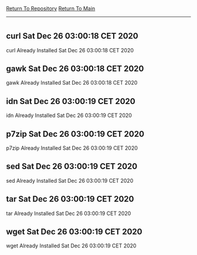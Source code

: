 [Return To Repository](https://github.com/bast69/piholeparser/)
[Return To Main](https://github.com/bast69/piholeparser/blob/master/RecentRunLogs/Mainlog.md)
____________________________________
# 
## curl Sat Dec 26 03:00:18 CET 2020
curl Already Installed Sat Dec 26 03:00:18 CET 2020
## gawk Sat Dec 26 03:00:18 CET 2020
gawk Already Installed Sat Dec 26 03:00:18 CET 2020
## idn Sat Dec 26 03:00:19 CET 2020
idn Already Installed Sat Dec 26 03:00:19 CET 2020
## p7zip Sat Dec 26 03:00:19 CET 2020
p7zip Already Installed Sat Dec 26 03:00:19 CET 2020
## sed Sat Dec 26 03:00:19 CET 2020
sed Already Installed Sat Dec 26 03:00:19 CET 2020
## tar Sat Dec 26 03:00:19 CET 2020
tar Already Installed Sat Dec 26 03:00:19 CET 2020
## wget Sat Dec 26 03:00:19 CET 2020
wget Already Installed Sat Dec 26 03:00:19 CET 2020
